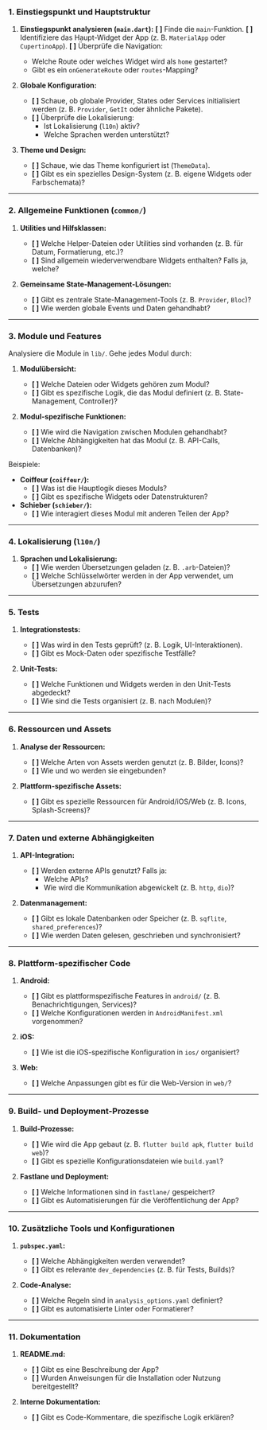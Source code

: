 ### **1. Einstiegspunkt und Hauptstruktur**
1. **Einstiegspunkt analysieren (`main.dart`):**
  **[ ]** Finde die `main`-Funktion.
  **[ ]** Identifiziere das Haupt-Widget der App (z. B. `MaterialApp` oder `CupertinoApp`).
  **[ ]** Überprüfe die Navigation:
     - Welche Route oder welches Widget wird als `home` gestartet?
     - Gibt es ein `onGenerateRoute` oder `routes`-Mapping?

1. **Globale Konfiguration:**
   - **[ ]** Schaue, ob globale Provider, States oder Services initialisiert werden (z. B. `Provider`, `GetIt` oder ähnliche Pakete).
   - **[ ]** Überprüfe die Lokalisierung:
     - Ist Lokalisierung (`l10n`) aktiv?
     - Welche Sprachen werden unterstützt?

2. **Theme und Design:**
   - **[ ]** Schaue, wie das Theme konfiguriert ist (`ThemeData`).
   - **[ ]** Gibt es ein spezielles Design-System (z. B. eigene Widgets oder Farbschemata)?

---

### **2. Allgemeine Funktionen (`common/`)**
1. **Utilities und Hilfsklassen:**
   - **[ ]** Welche Helper-Dateien oder Utilities sind vorhanden (z. B. für Datum, Formatierung, etc.)?
   - **[ ]** Sind allgemein wiederverwendbare Widgets enthalten? Falls ja, welche?

2. **Gemeinsame State-Management-Lösungen:**
   - **[ ]** Gibt es zentrale State-Management-Tools (z. B. `Provider`, `Bloc`)?
   - **[ ]** Wie werden globale Events und Daten gehandhabt?

---

### **3. Module und Features**
Analysiere die Module in `lib/`. Gehe jedes Modul durch:

1. **Modulübersicht:**
   - **[ ]** Welche Dateien oder Widgets gehören zum Modul?
   - **[ ]** Gibt es spezifische Logik, die das Modul definiert (z. B. State-Management, Controller)?

2. **Modul-spezifische Funktionen:**
   - **[ ]** Wie wird die Navigation zwischen Modulen gehandhabt?
   - **[ ]** Welche Abhängigkeiten hat das Modul (z. B. API-Calls, Datenbanken)?

Beispiele:
- **Coiffeur (`coiffeur/`):**
  - **[ ]** Was ist die Hauptlogik dieses Moduls?
  - **[ ]** Gibt es spezifische Widgets oder Datenstrukturen?
- **Schieber (`schieber/`):**
  - **[ ]** Wie interagiert dieses Modul mit anderen Teilen der App?

---

### **4. Lokalisierung (`l10n/`)**
1. **Sprachen und Lokalisierung:**
   - **[ ]** Wie werden Übersetzungen geladen (z. B. `.arb`-Dateien)?
   - **[ ]** Welche Schlüsselwörter werden in der App verwendet, um Übersetzungen abzurufen?

---

### **5. Tests**
1. **Integrationstests:**
   - **[ ]** Was wird in den Tests geprüft? (z. B. Logik, UI-Interaktionen).
   - **[ ]** Gibt es Mock-Daten oder spezifische Testfälle?

2. **Unit-Tests:**
   - **[ ]** Welche Funktionen und Widgets werden in den Unit-Tests abgedeckt?
   - **[ ]** Wie sind die Tests organisiert (z. B. nach Modulen)?

---

### **6. Ressourcen und Assets**
1. **Analyse der Ressourcen:**
   - **[ ]** Welche Arten von Assets werden genutzt (z. B. Bilder, Icons)?
   - **[ ]** Wie und wo werden sie eingebunden?

2. **Plattform-spezifische Assets:**
   - **[ ]** Gibt es spezielle Ressourcen für Android/iOS/Web (z. B. Icons, Splash-Screens)?

---

### **7. Daten und externe Abhängigkeiten**
1. **API-Integration:**
   - **[ ]** Werden externe APIs genutzt? Falls ja:
     - Welche APIs?
     - Wie wird die Kommunikation abgewickelt (z. B. `http`, `dio`)?

2. **Datenmanagement:**
   - **[ ]** Gibt es lokale Datenbanken oder Speicher (z. B. `sqflite`, `shared_preferences`)?
   - **[ ]** Wie werden Daten gelesen, geschrieben und synchronisiert?

---

### **8. Plattform-spezifischer Code**
1. **Android:**
   - **[ ]** Gibt es plattformspezifische Features in `android/` (z. B. Benachrichtigungen, Services)?
   - **[ ]** Welche Konfigurationen werden in `AndroidManifest.xml` vorgenommen?

2. **iOS:**
   - **[ ]** Wie ist die iOS-spezifische Konfiguration in `ios/` organisiert?

3. **Web:**
   - **[ ]** Welche Anpassungen gibt es für die Web-Version in `web/`?

---

### **9. Build- und Deployment-Prozesse**
1. **Build-Prozesse:**
   - **[ ]** Wie wird die App gebaut (z. B. `flutter build apk`, `flutter build web`)?
   - **[ ]** Gibt es spezielle Konfigurationsdateien wie `build.yaml`?

2. **Fastlane und Deployment:**
   - **[ ]** Welche Informationen sind in `fastlane/` gespeichert?
   - **[ ]** Gibt es Automatisierungen für die Veröffentlichung der App?

---

### **10. Zusätzliche Tools und Konfigurationen**
1. **`pubspec.yaml`:**
   - **[ ]** Welche Abhängigkeiten werden verwendet?
   - **[ ]** Gibt es relevante `dev_dependencies` (z. B. für Tests, Builds)?

2. **Code-Analyse:**
   - **[ ]** Welche Regeln sind in `analysis_options.yaml` definiert?
   - **[ ]** Gibt es automatisierte Linter oder Formatierer?

---

### **11. Dokumentation**
1. **README.md:**
   - **[ ]** Gibt es eine Beschreibung der App?
   - **[ ]** Wurden Anweisungen für die Installation oder Nutzung bereitgestellt?

2. **Interne Dokumentation:**
   - **[ ]** Gibt es Code-Kommentare, die spezifische Logik erklären?
